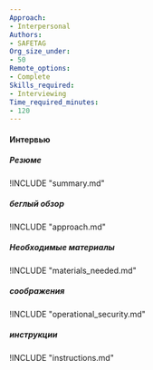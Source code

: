 ```yaml
---
Approach:
- Interpersonal
Authors:
- SAFETAG
Org_size_under:
- 50
Remote_options:
- Complete
Skills_required:
- Interviewing
Time_required_minutes:
- 120
---
```


#### Интервью

##### Резюме
!INCLUDE "summary.md"

##### беглый обзор
!INCLUDE "approach.md"

##### Необходимые материалы
!INCLUDE "materials_needed.md"

##### соображения
!INCLUDE "operational_security.md"

##### инструкции
!INCLUDE "instructions.md"
